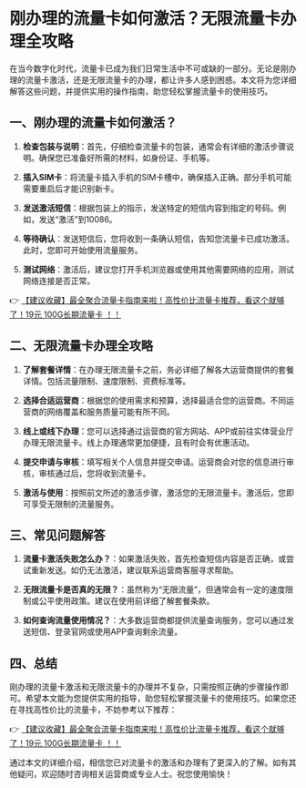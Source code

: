 # 刚办理的流量卡如何激活？无限流量卡办理全攻略

在当今数字化时代，流量卡已成为我们日常生活中不可或缺的一部分。无论是刚办理的流量卡激活，还是无限流量卡的办理，都让许多人感到困惑。本文将为您详细解答这些问题，并提供实用的操作指南，助您轻松掌握流量卡的使用技巧。

## 一、刚办理的流量卡如何激活？

1. **检查包装与说明**：首先，仔细检查流量卡的包装，通常会有详细的激活步骤说明。确保您已准备好所需的材料，如身份证、手机等。

2. **插入SIM卡**：将流量卡插入手机的SIM卡槽中，确保插入正确。部分手机可能需要重启后才能识别新卡。

3. **发送激活短信**：根据包装上的指示，发送特定的短信内容到指定的号码。例如，发送“激活”到10086。

4. **等待确认**：发送短信后，您将收到一条确认短信，告知您流量卡已成功激活。此时，您即可开始使用流量服务。

5. **测试网络**：激活后，建议您打开手机浏览器或使用其他需要网络的应用，测试网络连接是否正常。

👉 [【建议收藏】最全聚合流量卡指南来啦！高性价比流量卡推荐，看这个就够了！19元 100G长期流量卡 ！！](https://bit.ly/Liuliangka)

## 二、无限流量卡办理全攻略

1. **了解套餐详情**：在办理无限流量卡之前，务必详细了解各大运营商提供的套餐详情。包括流量限制、速度限制、资费标准等。

2. **选择合适运营商**：根据您的使用需求和预算，选择最适合您的运营商。不同运营商的网络覆盖和服务质量可能有所不同。

3. **线上或线下办理**：您可以选择通过运营商的官方网站、APP或前往实体营业厅办理无限流量卡。线上办理通常更加便捷，且有时会有优惠活动。

4. **提交申请与审核**：填写相关个人信息并提交申请。运营商会对您的信息进行审核，审核通过后，您将收到流量卡。

5. **激活与使用**：按照前文所述的激活步骤，激活您的无限流量卡。激活后，您即可享受无限制的流量服务。

## 三、常见问题解答

1. **流量卡激活失败怎么办？**：如果激活失败，首先检查短信内容是否正确，或尝试重新发送。如仍无法激活，建议联系运营商客服寻求帮助。

2. **无限流量卡是否真的无限？**：虽然称为“无限流量”，但通常会有一定的速度限制或公平使用政策。建议在使用前详细了解套餐条款。

3. **如何查询流量使用情况？**：大多数运营商都提供流量查询服务，您可以通过发送短信、登录官网或使用APP查询剩余流量。

## 四、总结

刚办理的流量卡激活和无限流量卡的办理并不复杂，只需按照正确的步骤操作即可。希望本文能为您提供实用的指导，助您轻松掌握流量卡的使用技巧。如果您还在寻找高性价比的流量卡，不妨参考以下推荐：

👉 [【建议收藏】最全聚合流量卡指南来啦！高性价比流量卡推荐，看这个就够了！19元 100G长期流量卡 ！！](https://bit.ly/Liuliangka)

通过本文的详细介绍，相信您已对流量卡的激活和办理有了更深入的了解。如有其他疑问，欢迎随时咨询相关运营商或专业人士。祝您使用愉快！